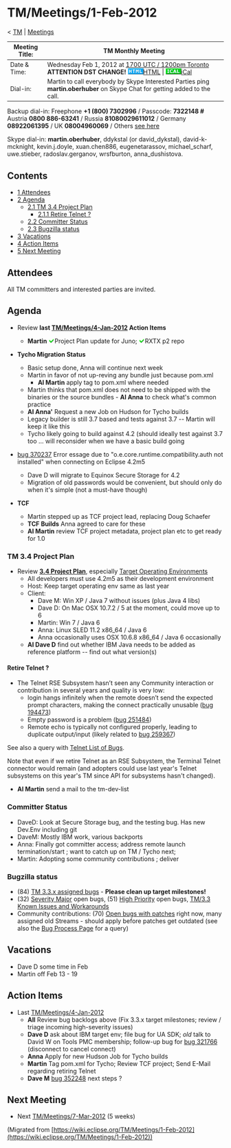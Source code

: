 

TM/Meetings/1-Feb-2012
======================

< [TM](./TM "TM")‎ | [Meetings](./Meetings "TM/Meetings")

| Meeting Title: | **TM Monthly Meeting** |
| --- | --- |
| Date & Time: | Wednesday Feb 1, 2012 at [1700 UTC / 1200pm Toronto](http://www.timeanddate.com/worldclock/fixedtime.html?month=2&day=1&year=2012&hour=17&min=00&sec=0&p1=0) **ATTENTION DST CHANGE!**   ![Html.gif](./images/Html.gif)[HTML](http://www.google.com/calendar/embed?src=vn70im36r00qeusu8nme50cils@group.calendar.google.com&ctz=Canada/Toronto) \| ![Ical.gif](./images/Ical.gif)[iCal](http://www.google.com/calendar/ical/vn70im36r00qeusu8nme50cils@group.calendar.google.com/public/basic.ics) |
| Dial-in: | Martin to call everybody by Skype   Interested Parties ping **martin.oberhuber** on Skype Chat for getting added to the call. |

Backup dial-in: Freephone **+1 (800) 7302996** / Passcode: **7322148 #**  
Austria **0800 886-63241** / Russia **81080029611012** / Germany **08922061395** / UK **08004960069** / Others [see here](https://conf.cfer.com/?comp_id=18374&sp_id=154&ac=7322148&an=080088663241%20&login=true&startview=gos)

Skype dial-in: **martin.oberhuber**, ddykstal (or david\_dykstal), david-k-mcknight, kevin.j.doyle, xuan.chen886, eugenetarassov, michael\_scharf, uwe.stieber, radoslav.gerganov, wrsfburton, anna_dushistova.  

Contents
--------

*   [1 Attendees](#Attendees)
*   [2 Agenda](#Agenda)
    *   [2.1 TM 3.4 Project Plan](#TM-3.4-Project-Plan)
        *   [2.1.1 Retire Telnet ?](#Retire-Telnet-.3F)
    *   [2.2 Committer Status](#Committer-Status)
    *   [2.3 Bugzilla status](#Bugzilla-status)
*   [3 Vacations](#Vacations)
*   [4 Action Items](#Action-Items)
*   [5 Next Meeting](#Next-Meeting)

Attendees
---------

All TM committers and interested parties are invited.

  

Agenda
------

*   Review **last [TM/Meetings/4-Jan-2012](./Meetings/4-Jan-2012 "TM/Meetings/4-Jan-2012") Action Items**
    *   **Martin** ![Ok green.gif](./images/Ok_green.gif)Project Plan update for Juno; ![Ok green.gif](./images/Ok_green.gif)RXTX p2 repo

  

*   **Tycho Migration Status**
    *   Basic setup done, Anna will continue next week
    *   Martin in favor of not up-reving any bundle just because pom.xml
        *   **AI Martin** apply tag to pom.xml where needed
    *   Martin thinks that pom.xml does not need to be shipped with the binaries or the source bundles - **AI Anna** to check what's common practice
    *   **AI Anna'** Request a new Job on Hudson for Tycho builds
    *   Legacy builder is still 3.7 based and tests against 3.7 -- Martin will keep it like this
    *   Tycho likely going to build against 4.2 (should ideally test against 3.7 too ... will reconsider when we have a basic build going

*   [bug 370237](https://bugs.eclipse.org/bugs/show_bug.cgi?id=370237) Error essage due to "o.e.core.runtime.compatibility.auth not installed" when connecting on Eclipse 4.2m5
    *   Dave D will migrate to Equinox Secure Storage for 4.2
    *   Migration of old passwords would be convenient, but should only do when it's simple (not a must-have though)

*   **TCF**
    *   Martin stepped up as TCF project lead, replacing Doug Schaefer
    *   **TCF Builds** Anna agreed to care for these
    *   **AI Martin** review TCF project metadata, project plan etc to get ready for 1.0

### TM 3.4 Project Plan

*   Review **[3.4 Project Plan](https://www.eclipse.org/projects/project-plan.php?planurl=https://www.eclipse.org/tm/development/tm_plan_3_4.xml)**, especially [Target Operating Environments](https://www.eclipse.org/projects/project-plan.php?planurl=https://www.eclipse.org/tm/development/tm_plan_3_4.xml#target_environments)
    *   All developers must use 4.2m5 as their development environment
    *   Host: Keep target operating env same as last year
    *   Client:
        *   Dave M: Win XP / Java 7 without issues (plus Java 4 libs)
        *   Dave D: On Mac OSX 10.7.2 / 5 at the moment, could move up to 6
        *   Martin: Win 7 / Java 6
        *   Anna: Linux SLED 11.2 x86_64 / Java 6
        *   Anna occasionally uses OSX 10.6.8 x86_64 / Java 6 occasionally
    *   **AI Dave D** find out whether IBM Java needs to be added as reference platform -- find out what version(s)

#### Retire Telnet ?

*   The Telnet RSE Subsystem hasn’t seen any Community interaction or contribution in several years and quality is very low:
    *   login hangs infinitely when the remote doesn’t send the expected prompt characters, making the connect practically unusable ([bug 194473](https://bugs.eclipse.org/bugs/show_bug.cgi?id=194473))
    *   Empty password is a problem ([bug 251484](https://bugs.eclipse.org/bugs/show_bug.cgi?id=251484))
    *   Remote echo is typically not configured properly, leading to duplicate output/input (likely related to [bug 259367](https://bugs.eclipse.org/bugs/show_bug.cgi?id=259367))

See also a query with [Telnet List of Bugs](http://bit.ly/ytjGeU).

Note that even if we retire Telnet as an RSE Subsystem, the Terminal Telnet connector would remain (and adopters could use last year's Telnet subsystems on this year's TM since API for subsystems hasn't changed).

*   **AI Martin** send a mail to the tm-dev-list

  

### Committer Status

*   DaveD: Look at Secure Storage bug, and the testing bug. Has new Dev.Env including git
*   DaveM: Mostly IBM work, various backports
*   Anna: Finally got committer access; address remote launch termination/start ; want to catch up on TM / Tycho next;
*   Martin: Adopting some community contributions ; deliver

  

### Bugzilla status

*   (84) [TM 3.3.x assigned bugs](https://bugs.eclipse.org/bugs/buglist.cgi?field0-0-0=target_milestone;query_format=advanced;bug_status=UNCONFIRMED;bug_status=NEW;bug_status=ASSIGNED;bug_status=REOPENED;type0-0-0=substring;value0-0-0=3.3;product=Target%20Management) \- **Please clean up target milestones!**
*   (32) [Severity Major](https://bugs.eclipse.org/bugs/buglist.cgi?query_format=advanced&product=Target+Management&bug_status=UNCONFIRMED&bug_status=NEW&bug_status=ASSIGNED&bug_status=REOPENED&bug_severity=blocker&bug_severity=critical&bug_severity=major&cmdtype=doit) open bugs, (51) [High Priority](https://bugs.eclipse.org/bugs/buglist.cgi?query_format=advanced&product=Target+Management&bug_status=UNCONFIRMED&bug_status=NEW&bug_status=ASSIGNED&bug_status=REOPENED&cmdtype=doit&field0-0-0=priority&type0-0-0=regexp&value0-0-0=P%5B12%5D&field0-0-1=bug_severity&type0-0-1=regexp&value0-0-1=blocker%7Ccritical%7Cmajor) open bugs, [TM/3.3 Known Issues and Workarounds](./3.3_Known_Issues_and_Workarounds "TM/3.3 Known Issues and Workarounds")
*   Community contributions: (70) [Open bugs with patches](https://bugs.eclipse.org/bugs/buglist.cgi?query_format=advanced&product=Target+Management&bug_status=UNCONFIRMED&bug_status=NEW&bug_status=ASSIGNED&bug_status=REOPENED&cmdtype=doit&field0-0-0=attachments.ispatch&type0-0-0=equals&value0-0-0=1) right now, many assigned old Streams - should apply before patches get outdated (see also the [Bug Process Page](https://www.eclipse.org/dsdp/tm/development/bug_process.php) for a query)

  

Vacations
---------

*   Dave D some time in Feb
*   Martin off Feb 13 - 19

  

Action Items
------------

*   Last [TM/Meetings/4-Jan-2012](./Meetings/4-Jan-2012 "TM/Meetings/4-Jan-2012")
    *   **All** Review bug backlogs above (Fix 3.3.x target milestones; review / triage incoming high-severity issues)
    *   **Dave D** ask about IBM target env; file bug for UA SDK; _old_ talk to David W on Tools PMC membership; follow-up bug for [bug 321766](https://bugs.eclipse.org/bugs/show_bug.cgi?id=321766) (disconnect to cancel connect)
    *   **Anna** Apply for new Hudson Job for Tycho builds
    *   **Martin** Tag pom.xml for Tycho; Review TCF project; Send E-Mail regarding retiring Telnet
    *   **Dave M** [bug 352248](https://bugs.eclipse.org/bugs/show_bug.cgi?id=352248) next steps ?

  

Next Meeting
------------

*   Next [TM/Meetings/7-Mar-2012](./Meetings/7-Mar-2012 "TM/Meetings/7-Mar-2012") (5 weeks)


(Migrated from [https://wiki.eclipse.org/TM/Meetings/1-Feb-2012](https://wiki.eclipse.org/TM/Meetings/1-Feb-2012))